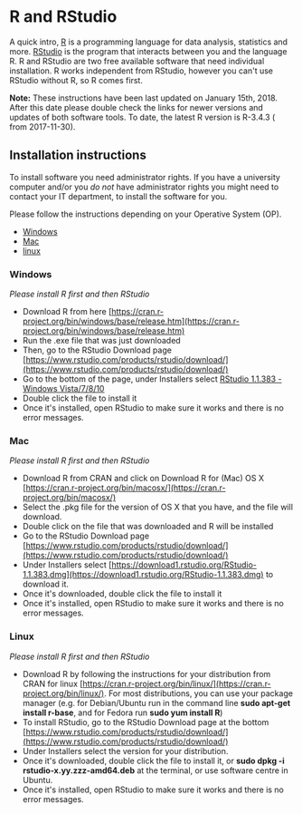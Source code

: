 # R and RStudio 

A quick intro, [R](https://www.r-project.org/) is a programming language for data analysis, statistics and more. [RStudio](https://www.rstudio.com/) is the program that interacts between you and the language R. R and RStudio are two free available software that need individual installation. R works independent from RStudio, however you can't use RStudio without R, so R comes first.

**Note:** These instructions have been last updated on January 15th, 2018. After this date please double check the links for newer versions and updates of both software tools. To date, the latest R version is R-3.4.3 ( from 2017-11-30). 

## Installation instructions

To install software you need administrator rights. If you have a university computer and/or you *do not* have administrator rights you might need to contact your IT department, to install the software for you. 

Please follow the instructions depending on your Operative System (OP).

- [Windows](#windows)
- [Mac](#mac)
- [linux](#linux)

### Windows
*Please install R first and then RStudio*

* Download R from here [https://cran.r-project.org/bin/windows/base/release.htm](https://cran.r-project.org/bin/windows/base/release.htm)
* Run the .exe file that was just downloaded
* Then, go to the RStudio Download page [https://www.rstudio.com/products/rstudio/download/](https://www.rstudio.com/products/rstudio/download/)
* Go to the bottom of the page, under Installers select [RStudio 1.1.383 - Windows Vista/7/8/10](https://download1.rstudio.org/RStudio-1.1.383.exe)  
* Double click the file to install it
* Once it's installed, open RStudio to make sure it works and there is no error messages.

### Mac
*Please install R first and then RStudio*

* Download R from CRAN and click on Download R for (Mac) OS X [https://cran.r-project.org/bin/macosx/](https://cran.r-project.org/bin/macosx/)
* Select the .pkg file for the version of OS X that you have, and the file will download.
* Double click on the file that was downloaded and R will be installed
* Go to the RStudio Download page [https://www.rstudio.com/products/rstudio/download/](https://www.rstudio.com/products/rstudio/download/)
* Under Installers select [https://download1.rstudio.org/RStudio-1.1.383.dmg](https://download1.rstudio.org/RStudio-1.1.383.dmg) to download it.
* Once it's downloaded, double click the file to install it
* Once it's installed, open RStudio to make sure it works and there is no error messages.

### Linux
*Please install R first and then RStudio*

* Download R by following the instructions for your distribution from CRAN for linux [https://cran.r-project.org/bin/linux/](https://cran.r-project.org/bin/linux/). For most distributions, you can use your package manager (e.g. for Debian/Ubuntu run in the command line **sudo apt-get install r-base**, and for Fedora run **sudo yum install R**) 
* To install RStudio, go to the RStudio Download page at the bottom [https://www.rstudio.com/products/rstudio/download/](https://www.rstudio.com/products/rstudio/download/)
* Under Installers select the version for your distribution.
* Once it's downloaded, double click the file to install it, or **sudo dpkg -i rstudio-x.yy.zzz-amd64.deb** at the terminal, or use software centre in Ubuntu.
* Once it's installed, open RStudio to make sure it works and there is no error messages.
